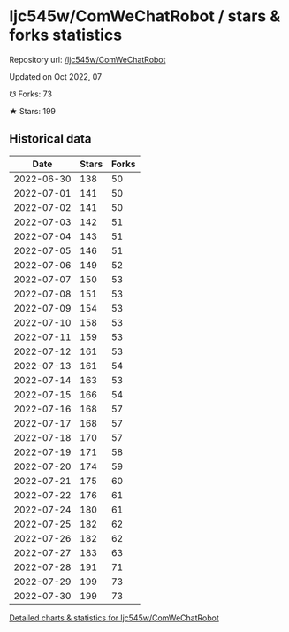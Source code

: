 # ljc545w/ComWeChatRobot / stars & forks statistics

Repository url: [/ljc545w/ComWeChatRobot](https://github.com/ljc545w/ComWeChatRobot)

Updated on Oct 2022, 07

☋ Forks: 73

★ Stars: 199

## Historical data
| Date | Stars | Forks |
|------|-------|-------|
| 2022-06-30 | 138 | 50 | 
| 2022-07-01 | 141 | 50 | 
| 2022-07-02 | 141 | 50 | 
| 2022-07-03 | 142 | 51 | 
| 2022-07-04 | 143 | 51 | 
| 2022-07-05 | 146 | 51 | 
| 2022-07-06 | 149 | 52 | 
| 2022-07-07 | 150 | 53 | 
| 2022-07-08 | 151 | 53 | 
| 2022-07-09 | 154 | 53 | 
| 2022-07-10 | 158 | 53 | 
| 2022-07-11 | 159 | 53 | 
| 2022-07-12 | 161 | 53 | 
| 2022-07-13 | 161 | 54 | 
| 2022-07-14 | 163 | 53 | 
| 2022-07-15 | 166 | 54 | 
| 2022-07-16 | 168 | 57 | 
| 2022-07-17 | 168 | 57 | 
| 2022-07-18 | 170 | 57 | 
| 2022-07-19 | 171 | 58 | 
| 2022-07-20 | 174 | 59 | 
| 2022-07-21 | 175 | 60 | 
| 2022-07-22 | 176 | 61 | 
| 2022-07-24 | 180 | 61 | 
| 2022-07-25 | 182 | 62 | 
| 2022-07-26 | 182 | 62 | 
| 2022-07-27 | 183 | 63 | 
| 2022-07-28 | 191 | 71 | 
| 2022-07-29 | 199 | 73 | 
| 2022-07-30 | 199 | 73 | 


[Detailed charts & statistics for ljc545w/ComWeChatRobot](https://reviewgithub.com/rep/ljc545w/ComWeChatRobot)

